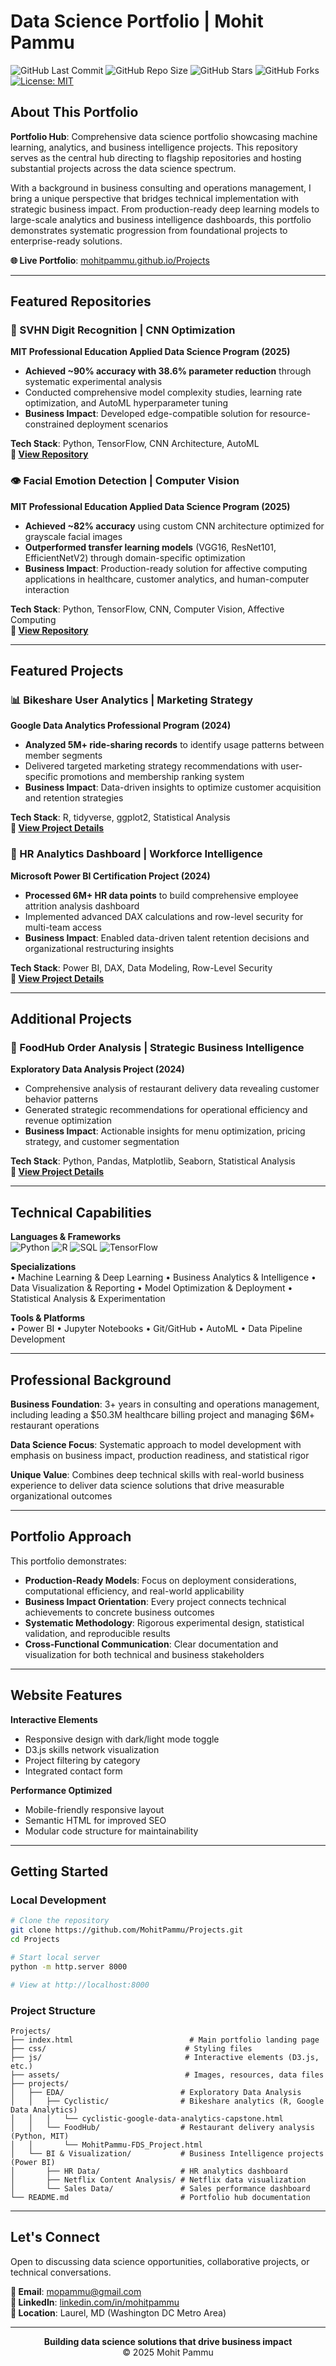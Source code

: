 # Data Science Portfolio | Mohit Pammu

![GitHub Last Commit](https://img.shields.io/github/last-commit/MohitPammu/Projects)
![GitHub Repo Size](https://img.shields.io/github/repo-size/MohitPammu/Projects)
![GitHub Stars](https://img.shields.io/github/stars/MohitPammu/Projects)
![GitHub Forks](https://img.shields.io/github/forks/MohitPammu/Projects)
[![License: MIT](https://img.shields.io/badge/License-MIT-yellow.svg)](https://opensource.org/licenses/MIT)

## About This Portfolio

**Portfolio Hub**: Comprehensive data science portfolio showcasing machine learning, analytics, and business intelligence projects. This repository serves as the central hub directing to flagship repositories and hosting substantial projects across the data science spectrum.

With a background in business consulting and operations management, I bring a unique perspective that bridges technical implementation with strategic business impact. From production-ready deep learning models to large-scale analytics and business intelligence dashboards, this portfolio demonstrates systematic progression from foundational projects to enterprise-ready solutions.

**🌐 Live Portfolio**: [mohitpammu.github.io/Projects](https://mohitpammu.github.io/Projects/)

---

## Featured Repositories

### 🔢 SVHN Digit Recognition | CNN Optimization
**MIT Professional Education Applied Data Science Program (2025)**

- **Achieved ~90% accuracy with 38.6% parameter reduction** through systematic experimental analysis
- Conducted comprehensive model complexity studies, learning rate optimization, and AutoML hyperparameter tuning
- **Business Impact**: Developed edge-compatible solution for resource-constrained deployment scenarios

**Tech Stack**: Python, TensorFlow, CNN Architecture, AutoML  
**🔗 [View Repository](https://github.com/MohitPammu/SVHN-Digit-Recognition)**

### 👁️ Facial Emotion Detection | Computer Vision
**MIT Professional Education Applied Data Science Program (2025)**

- **Achieved ~82% accuracy** using custom CNN architecture optimized for grayscale facial images
- **Outperformed transfer learning models** (VGG16, ResNet101, EfficientNetV2) through domain-specific optimization
- **Business Impact**: Production-ready solution for affective computing applications in healthcare, customer analytics, and human-computer interaction

**Tech Stack**: Python, TensorFlow, CNN, Computer Vision, Affective Computing  
**🔗 [View Repository](https://github.com/MohitPammu/Facial-Emotion-Detection)**

---

## Featured Projects

### 📊 Bikeshare User Analytics | Marketing Strategy
**Google Data Analytics Professional Program (2024)**

- **Analyzed 5M+ ride-sharing records** to identify usage patterns between member segments
- Delivered targeted marketing strategy recommendations with user-specific promotions and membership ranking system
- **Business Impact**: Data-driven insights to optimize customer acquisition and retention strategies

**Tech Stack**: R, tidyverse, ggplot2, Statistical Analysis  
**🔗 [View Project Details](https://mohitpammu.github.io/Projects/projects/EDA/Cyclistic/cyclistic-google-data-analytics-capstone.html)**

### 🏢 HR Analytics Dashboard | Workforce Intelligence
**Microsoft Power BI Certification Project (2024)**

- **Processed 6M+ HR data points** to build comprehensive employee attrition analysis dashboard
- Implemented advanced DAX calculations and row-level security for multi-team access
- **Business Impact**: Enabled data-driven talent retention decisions and organizational restructuring insights

**Tech Stack**: Power BI, DAX, Data Modeling, Row-Level Security  
**🔗 [View Project Details](https://github.com/MohitPammu/Projects/tree/main/projects/BI%20%26%20Visualization/HR%20Data)**

---

## Additional Projects

### 🍕 FoodHub Order Analysis | Strategic Business Intelligence
**Exploratory Data Analysis Project (2024)**

- Comprehensive analysis of restaurant delivery data revealing customer behavior patterns
- Generated strategic recommendations for operational efficiency and revenue optimization
- **Business Impact**: Actionable insights for menu optimization, pricing strategy, and customer segmentation

**Tech Stack**: Python, Pandas, Matplotlib, Seaborn, Statistical Analysis  
**🔗 [View Project Details](https://mohitpammu.github.io/Projects/projects/EDA/FoodHub/MohitPammu-FDS_Project.html)**

---

## Technical Capabilities

**Languages & Frameworks**  
![Python](https://img.shields.io/badge/-Python-3776AB?style=flat-square&logo=python&logoColor=white)
![R](https://img.shields.io/badge/-R-276DC3?style=flat-square&logo=r&logoColor=white)
![SQL](https://img.shields.io/badge/-SQL-4479A1?style=flat-square&logo=postgresql&logoColor=white)
![TensorFlow](https://img.shields.io/badge/-TensorFlow-FF6F00?style=flat-square&logo=tensorflow&logoColor=white)

**Specializations**  
• Machine Learning & Deep Learning • Business Analytics & Intelligence • Data Visualization & Reporting • Model Optimization & Deployment • Statistical Analysis & Experimentation

**Tools & Platforms**  
• Power BI • Jupyter Notebooks • Git/GitHub • AutoML • Data Pipeline Development

---

## Professional Background

**Business Foundation**: 3+ years in consulting and operations management, including leading a $50.3M healthcare billing project and managing $6M+ restaurant operations

**Data Science Focus**: Systematic approach to model development with emphasis on business impact, production readiness, and statistical rigor

**Unique Value**: Combines deep technical skills with real-world business experience to deliver data science solutions that drive measurable organizational outcomes

---

## Portfolio Approach

This portfolio demonstrates:

- **Production-Ready Models**: Focus on deployment considerations, computational efficiency, and real-world applicability
- **Business Impact Orientation**: Every project connects technical achievements to concrete business outcomes
- **Systematic Methodology**: Rigorous experimental design, statistical validation, and reproducible results
- **Cross-Functional Communication**: Clear documentation and visualization for both technical and business stakeholders

---

## Website Features

**Interactive Elements**
- Responsive design with dark/light mode toggle
- D3.js skills network visualization
- Project filtering by category
- Integrated contact form

**Performance Optimized**
- Mobile-friendly responsive layout
- Semantic HTML for improved SEO
- Modular code structure for maintainability

---

## Getting Started

### Local Development
```bash
# Clone the repository
git clone https://github.com/MohitPammu/Projects.git
cd Projects

# Start local server
python -m http.server 8000

# View at http://localhost:8000
```

### Project Structure
```
Projects/
├── index.html                          # Main portfolio landing page
├── css/                               # Styling files
├── js/                                # Interactive elements (D3.js, etc.)
├── assets/                            # Images, resources, data files
├── projects/
│   ├── EDA/                          # Exploratory Data Analysis
│   │   ├── Cyclistic/                # Bikeshare analytics (R, Google Data Analytics)
│   │   │   └── cyclistic-google-data-analytics-capstone.html
│   │   └── FoodHub/                  # Restaurant delivery analysis (Python, MIT)
│   │       └── MohitPammu-FDS_Project.html
│   └── BI & Visualization/           # Business Intelligence projects (Power BI)
│       ├── HR Data/                  # HR analytics dashboard
│       ├── Netflix Content Analysis/ # Netflix data visualization
│       └── Sales Data/               # Sales performance dashboard
└── README.md                         # Portfolio hub documentation
```

---

## Let's Connect

Open to discussing data science opportunities, collaborative projects, or technical conversations.

**📧 Email**: mopammu@gmail.com  
**💼 LinkedIn**: [linkedin.com/in/mohitpammu](https://www.linkedin.com/in/mohitpammu)  
**📍 Location**: Laurel, MD (Washington DC Metro Area)

---

<p align="center">
<strong>Building data science solutions that drive business impact</strong><br>
© 2025 Mohit Pammu
</p>
